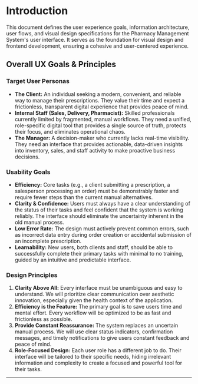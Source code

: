 # Introduction

<!--docs/front-end-spec/[title].md-->

This document defines the user experience goals, information architecture, user flows, and visual design specifications for the Pharmacy Management System's user interface. It serves as the foundation for visual design and frontend development, ensuring a cohesive and user-centered experience.

## Overall UX Goals & Principles

### Target User Personas

*   **The Client:** An individual seeking a modern, convenient, and reliable way to manage their prescriptions. They value their time and expect a frictionless, transparent digital experience that provides peace of mind.
*   **Internal Staff (Sales, Delivery, Pharmacist):** Skilled professionals currently limited by fragmented, manual workflows. They need a unified, role-specific digital tool that provides a single source of truth, protects their focus, and eliminates operational chaos.
*   **The Manager:** A decision-maker who currently lacks real-time visibility. They need an interface that provides actionable, data-driven insights into inventory, sales, and staff activity to make proactive business decisions.

### Usability Goals

*   **Efficiency:** Core tasks (e.g., a client submitting a prescription, a salesperson processing an order) must be demonstrably faster and require fewer steps than the current manual alternatives.
*   **Clarity & Confidence:** Users must always have a clear understanding of the status of their tasks and feel confident that the system is working reliably. The interface should eliminate the uncertainty inherent in the old manual process.
*   **Low Error Rate:** The design must actively prevent common errors, such as incorrect data entry during order creation or accidental submission of an incomplete prescription.
*   **Learnability:** New users, both clients and staff, should be able to successfully complete their primary tasks with minimal to no training, guided by an intuitive and predictable interface.

### Design Principles

1.  **Clarity Above All:** Every interface must be unambiguous and easy to understand. We will prioritize clear communication over aesthetic innovation, especially given the health context of the application.
2.  **Efficiency is the Feature:** The primary goal is to save users time and mental effort. Every workflow will be optimized to be as fast and frictionless as possible.
3.  **Provide Constant Reassurance:** The system replaces an uncertain manual process. We will use clear status indicators, confirmation messages, and timely notifications to give users constant feedback and peace of mind.
4.  **Role-Focused Design:** Each user role has a different job to do. Their interface will be tailored to their specific needs, hiding irrelevant information and complexity to create a focused and powerful tool for their tasks.

---
